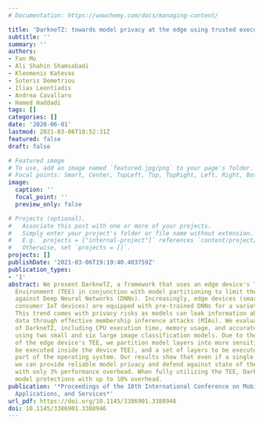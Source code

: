 ```yaml
---
# Documentation: https://wowchemy.com/docs/managing-content/

title: 'DarkneTZ: towards model privacy at the edge using trusted execution environments'
subtitle: ''
summary: ''
authors:
- Fan Mo
- Ali Shahin Shamsabadi
- Kleomenis Katevas
- Soteris Demetriou
- Ilias Leontiadis
- Andrea Cavallaro
- Hamed Haddadi
tags: []
categories: []
date: '2020-06-01'
lastmod: 2021-03-06T18:52:31Z
featured: false
draft: false

# Featured image
# To use, add an image named `featured.jpg/png` to your page's folder.
# Focal points: Smart, Center, TopLeft, Top, TopRight, Left, Right, BottomLeft, Bottom, BottomRight.
image:
  caption: ''
  focal_point: ''
  preview_only: false

# Projects (optional).
#   Associate this post with one or more of your projects.
#   Simply enter your project's folder or file name without extension.
#   E.g. `projects = ["internal-project"]` references `content/project/deep-learning/index.md`.
#   Otherwise, set `projects = []`.
projects: []
publishDate: '2021-03-06T19:19:40.403759Z'
publication_types:
- '1'
abstract: We present DarkneTZ, a framework that uses an edge device's Trusted Execution
  Environment (TEE) in conjunction with model partitioning to limit the attack surface
  against Deep Neural Networks (DNNs). Increasingly, edge devices (smartphones and
  consumer IoT devices) are equipped with pre-trained DNNs for a variety of applications.
  This trend comes with privacy risks as models can leak information about their training
  data through effective membership inference attacks (MIAs). We evaluate the performance
  of DarkneTZ, including CPU execution time, memory usage, and accurate power consumption,
  using two small and six large image classification models. Due to the limited memory
  of the edge device's TEE, we partition model layers into more sensitive layers (to
  be executed inside the device TEE), and a set of layers to be executed in the untrusted
  part of the operating system. Our results show that even if a single layer is hidden,
  we can provide reliable model privacy and defend against state of the art MIAs,
  with only 3% performance overhead. When fully utilizing the TEE, DarkneTZ provides
  model protections with up to 10% overhead.
publication: '*Proceedings of the 18th International Conference on Mobile Systems,
  Applications, and Services*'
url_pdf: https://doi.org/10.1145/3386901.3388946
doi: 10.1145/3386901.3388946
---
```

